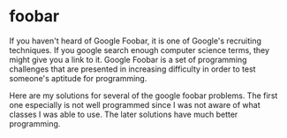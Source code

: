 # foobar

If you haven't heard of Google Foobar, it is one of Google's recruiting techniques. If you google search enough computer science terms, they might give you a link to it. Google Foobar is a set of programming challenges that are presented in increasing difficulty in order to test someone's aptitude for programming. 

Here are my solutions for several of the google foobar problems. The first one especially is not well programmed since I was not aware of what classes I was able to use. The later solutions have much better programming.
